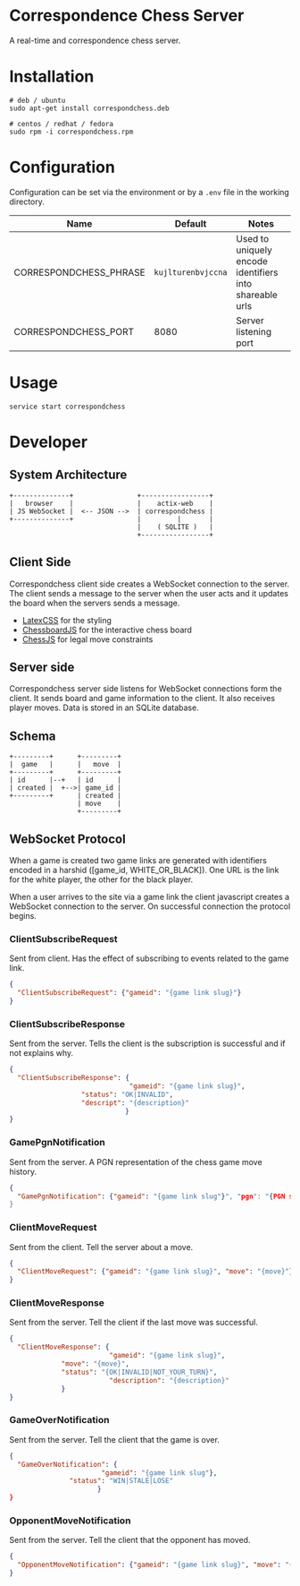 # Correspondence Chess Server

A real-time and correspondence chess server.


# Installation

    # deb / ubuntu
    sudo apt-get install correspondchess.deb

    # centos / redhat / fedora
    sudo rpm -i correspondchess.rpm

# Configuration

Configuration can be set via the environment or by a `.env` file in the working
directory.

|Name|Default|Notes|
|---|---|---|
|CORRESPONDCHESS_PHRASE|`kujlturenbvjccna`|Used to uniquely encode identifiers into shareable urls|
|CORRESPONDCHESS_PORT|8080|Server listening port|

# Usage

    service start correspondchess

# Developer

## System Architecture

    +--------------+                +-----------------+
    |   browser    |                |    actix-web    |
    | JS WebSocket |  <-- JSON -->  | correspondchess |
    +--------------+                |         |       |
                                    |    ( SQLITE )   |
                                    +-----------------+

## Client Side

Correspondchess client side creates a WebSocket connection to the server. The client sends
a message to the server when the user acts and it updates the board when the
servers sends a message.

- [LatexCSS](https://latex.now.sh/) for the styling
- [ChessboardJS](https://chessboardjs.com/) for the interactive chess board
- [ChessJS](https://github.com/jhlywa/chess.js) for legal move constraints

## Server side

Correspondchess server side listens for WebSocket connections form the client.
It sends board and game information to the client. It also receives player
moves. Data is stored in an SQLite database.

## Schema

    +---------+      +---------+
    |  game   |      |   move  |
    +---------+      +---------+
    | id      |--+   | id      |
    | created |  +-->| game_id |
    +---------+      | created |
                     | move    |
                     +---------+

## WebSocket Protocol

When a game is created two game links are generated with identifiers encoded in a
harshid ([game_id, WHITE_OR_BLACK]). One URL is the link for the white player,
the other for the black player.

When a user arrives to the site via a game link the client javascript creates a
WebSocket connection to the server. On successful connection the protocol
begins.

### ClientSubscribeRequest

Sent from client. Has the effect of subscribing to events related to the game link.

```json
{
  "ClientSubscribeRequest": {"gameid": "{game link slug}"}
}
```

### ClientSubscribeResponse 

Sent from the server. Tells the client is the subscription is successful and if
not explains why.

```json
{
  "ClientSubscribeResponse": {
                              "gameid": "{game link slug}", 
			      "status": "OK|INVALID",
			      "descript": "{description}"
                             } 
}
```

### GamePgnNotification

Sent from the server. A PGN representation of the chess game move history.

```json
{
  "GamePgnNotification": {"gameid": "{game link slug"}", "pgn": "{PGN string}"}
}
```

### ClientMoveRequest

Sent from the client. Tell the server about a move.

```json
{
  "ClientMoveRequest": {"gameid": "{game link slug}", "move": "{move}"}
}
```

### ClientMoveResponse

Sent from the server. Tell the client if the last move was successful.

```json
{
  "ClientMoveResponse": {
                         "gameid": "{game link slug}", 
			 "move": "{move}",
			 "status": "{OK|INVALID|NOT_YOUR_TURN}",
                         "description": "{description}"
			 }
}
```

### GameOverNotification

Sent from the server. Tell the client that the game is over.

```json
{
  "GameOverNotification": {
                       "gameid": "{game link slug"},
		       "status": "WIN|STALE|LOSE"
                      }
}
```

### OpponentMoveNotification

Sent from the server. Tell the client that the opponent has moved.

```json
{
  "OpponentMoveNotification": {"gameid": "{game link slug}", "move": "{move}"}
}
```

